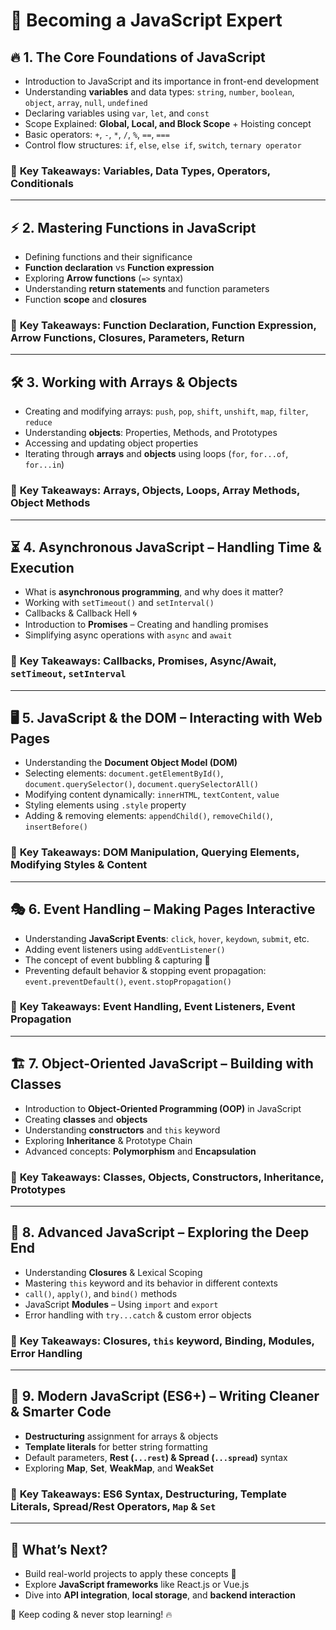 # 🚀 **Becoming a JavaScript Expert**



## 🔥 **1. The Core Foundations of JavaScript**

- Introduction to JavaScript and its importance in front-end development
- Understanding **variables** and data types: `string`, `number`, `boolean`, `object`, `array`, `null`, `undefined`
- Declaring variables using `var`, `let`, and `const`
- Scope Explained: **Global, Local, and Block Scope** + Hoisting concept
- Basic operators: `+`, `-`, `*`, `/`, `%`, `==`, `===`
- Control flow structures: `if`, `else`, `else if`, `switch`, `ternary operator`

### 📌 **Key Takeaways:** Variables, Data Types, Operators, Conditionals

---

## ⚡ **2. Mastering Functions in JavaScript**

- Defining functions and their significance
- **Function declaration** vs **Function expression**
- Exploring **Arrow functions** (`=>` syntax)
- Understanding **return statements** and function parameters
- Function **scope** and **closures**

### 📌 **Key Takeaways:** Function Declaration, Function Expression, Arrow Functions, Closures, Parameters, Return

---

## 🛠️ **3. Working with Arrays & Objects**

- Creating and modifying arrays: `push`, `pop`, `shift`, `unshift`, `map`, `filter`, `reduce`
- Understanding **objects**: Properties, Methods, and Prototypes
- Accessing and updating object properties
- Iterating through **arrays** and **objects** using loops (`for`, `for...of`, `for...in`)

### 📌 **Key Takeaways:** Arrays, Objects, Loops, Array Methods, Object Methods

---

## ⏳ **4. Asynchronous JavaScript – Handling Time & Execution**

- What is **asynchronous programming**, and why does it matter?
- Working with `setTimeout()` and `setInterval()`
- Callbacks & Callback Hell 🌀
- Introduction to **Promises** – Creating and handling promises
- Simplifying async operations with `async` and `await`

### 📌 **Key Takeaways:** Callbacks, Promises, Async/Await, `setTimeout`, `setInterval`

---

## 🖥️ **5. JavaScript & the DOM – Interacting with Web Pages**

- Understanding the **Document Object Model (DOM)**
- Selecting elements: `document.getElementById()`, `document.querySelector()`, `document.querySelectorAll()`
- Modifying content dynamically: `innerHTML`, `textContent`, `value`
- Styling elements using `.style` property
- Adding & removing elements: `appendChild()`, `removeChild()`, `insertBefore()`

### 📌 **Key Takeaways:** DOM Manipulation, Querying Elements, Modifying Styles & Content

---

## 🎭 **6. Event Handling – Making Pages Interactive**

- Understanding **JavaScript Events**: `click`, `hover`, `keydown`, `submit`, etc.
- Adding event listeners using `addEventListener()`
- The concept of event bubbling & capturing 🛑
- Preventing default behavior & stopping event propagation: `event.preventDefault()`, `event.stopPropagation()`

### 📌 **Key Takeaways:** Event Handling, Event Listeners, Event Propagation

---

## 🏗️ **7. Object-Oriented JavaScript – Building with Classes**

- Introduction to **Object-Oriented Programming (OOP)** in JavaScript
- Creating **classes** and **objects**
- Understanding **constructors** and `this` keyword
- Exploring **Inheritance** & Prototype Chain
- Advanced concepts: **Polymorphism** and **Encapsulation**

### 📌 **Key Takeaways:** Classes, Objects, Constructors, Inheritance, Prototypes

---

## 🧠 **8. Advanced JavaScript – Exploring the Deep End**

- Understanding **Closures** & Lexical Scoping
- Mastering `this` keyword and its behavior in different contexts
- `call()`, `apply()`, and `bind()` methods
- JavaScript **Modules** – Using `import` and `export`
- Error handling with `try...catch` & custom error objects

### 📌 **Key Takeaways:** Closures, `this` keyword, Binding, Modules, Error Handling

---

## 🚀 **9. Modern JavaScript (ES6+) – Writing Cleaner & Smarter Code**

- **Destructuring** assignment for arrays & objects
- **Template literals** for better string formatting
- Default parameters, **Rest (`...rest`) & Spread (`...spread`)** syntax
- Exploring **Map**, **Set**, **WeakMap**, and **WeakSet**

### 📌 **Key Takeaways:** ES6 Syntax, Destructuring, Template Literals, Spread/Rest Operators, `Map` & `Set`

---

## 🎯 **What’s Next?**

- Build real-world projects to apply these concepts 🎯
- Explore **JavaScript frameworks** like React.js or Vue.js
- Dive into **API integration**, **local storage**, and **backend interaction**

🚀 Keep coding & never stop learning! 🔥
